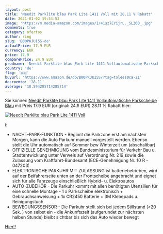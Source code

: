 ```yaml
---
layout: post
title: 'Needit Parklite blau Park Lite 1411 Voll mit 28.11 % Rabatt'
date: 2021-01-02 19:54:53
image: 'https://m.media-amazon.com/images/I/41sz7EYijrL._SL200_.jpg'
comments: true
category: ofertas
author: ring
slug: 'B00PKJUI5S-de'
actualPrice: 17.9 EUR
currency: EUR
price: 17.9
comparePrice: 24.9 EUR
prodname: 'Needit Parklite blau Park Lite 1411 Vollautomatische Parkscheibe  Blau'
country: 'de'
flag: '🇩🇪'
buyurl: 'https://www.amazon.de/dp/B00PKJUI5S/?tag=tolees0ca-21'
descuento: '28.11'
average: '18.594285714285714'
---
```


Sie können [Needit Parklite blau Park Lite 1411 Vollautomatische Parkscheibe  Blau](https://www.amazon.de/dp/B00PKJUI5S/?tag=tolees0ca-21) mit Preis 17.9 EUR (original: 24.9 EUR) 28.11 % Rabatt hier:

[![Needit Parklite blau Park Lite 1411 Voll](https://m.media-amazon.com/images/I/41sz7EYijrL._SL200_.jpg)](https://www.amazon.de/dp/B00PKJUI5S/?tag=tolees0ca-21)

ℹ️:

- NACHT-PARK-FUNKTION - Beginnt die Parkzone erst am nächsten Morgen, kann die Auto Parkuhr manuell vorgestellt werden. Ebenso stellt die Uhr automatisch auf Sommer bzw Winterzeit um (abschaltbar)
- OFFIZIELLE GENEHMIGUNG vom Bundesministerium für Verkehr Bau u. Stadtentwicklung unter Verweis auf Verordnung Nr. 219 sowie die Zulassung vom Kraftfahrt-Bundesamt (ECE-Genehmigung Nr. 10 R - 047203)
- ELEKTRONISCHE PARKUHR MIT ZULASSUNG ist batteriebetrieben, wird auf der Beifahrerseite unten an der Frontscheibe angebracht und eignet sich für alle Fahrzeuge einschließlich Hybrid- u. Elektroautos
- AUTO-ZUBEHÖR - Die Parkuhr kommt mit allen benötigten Utensilien für eine schnelle Montage - 1 x Parkscheibe elektronisch + Gebrauchsanweisung + 1x CR2450 Batterie + 3M Klebepads u. Reinigungstuch
- BEWEGUNGSSENSOR - Die Parkuhr stellt sich bei jedem Stillstand (>20 Sek. ) von selbst ein - die Ankunftszeit (aufgerundet zur nächsten halben Stunde) bleibt sichtbar bis sich das Auto wieder bewegt

[Hier!!](https://www.amazon.de/dp/B00PKJUI5S/?tag=tolees0ca-21)
